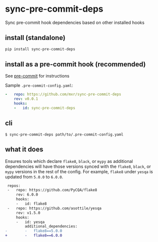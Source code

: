 sync-pre-commit-deps
====================

Sync pre-commit hook dependencies based on other installed hooks

## install (standalone)

```bash
pip install sync-pre-commit-deps
```

## install as a pre-commit hook (recommended)

See [pre-commit](https://github.com/pre-commit/pre-commit) for instructions

Sample `.pre-commit-config.yaml`:

```yaml
-   repo: https://github.com/mxr/sync-pre-commit-deps
    rev: v0.0.1
    hooks:
    -   id: sync-pre-commit-deps
```

## cli

```console
$ sync-pre-commit-deps path/to/.pre-commit-config.yaml
```

## what it does

Ensures tools which declare `flake8`, `black`, or `mypy` as additional dependencies will have those versions synced with the `flake8`, `black`, or `mypy` versions in the rest of the config. For example, `flake8` under `yesqa` is updated from `5.0.0` to `6.0.0`.

```diff
 repos:
 -   repo: https://github.com/PyCQA/flake8
     rev: 6.0.0
     hooks:
     -   id: flake8
 -   repo: https://github.com/asottile/yesqa
     rev: v1.5.0
     hooks:
     -   id: yesqa
         additional_dependencies:
-        -   flake8==5.0.0
+        -   flake8==6.0.0
```
